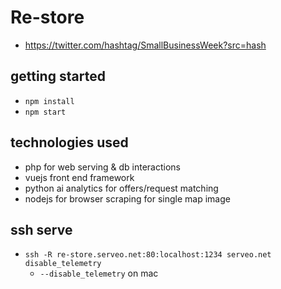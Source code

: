 # Re-store

* https://twitter.com/hashtag/SmallBusinessWeek?src=hash

## getting started 

* `npm install`
* `npm start`

## technologies used

* php for web serving & db interactions
* vuejs front end framework
* python ai analytics for offers/request matching
* nodejs for browser scraping for single map image

## ssh serve

* `ssh -R re-store.serveo.net:80:localhost:1234 serveo.net disable_telemetry`
    * `--disable_telemetry` on mac
